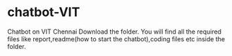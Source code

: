 # chatbot-VIT
Chatbot on VIT Chennai
Download the folder.
You will find all the required files like report,readme(how to start the chatbot),coding files etc inside the folder.
